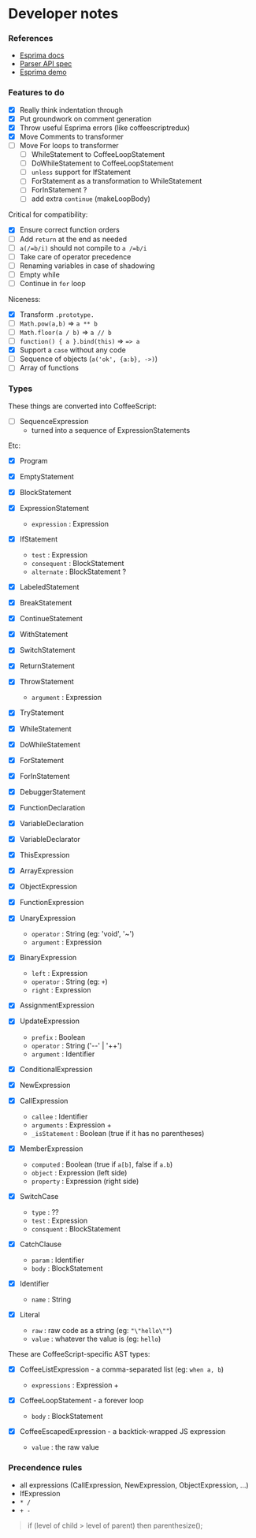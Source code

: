 Developer notes
===============

### References

- [Esprima docs]
- [Parser API spec]
- [Esprima demo]

[Esprima docs]: http://esprima.org/doc/index.html#ast
[Parser API spec]: https://developer.mozilla.org/en-US/docs/Mozilla/Projects/SpiderMonkey/Parser_API
[Esprima demo]: http://esprima.org/demo/parse.html# 

### Features to do

 - [x] Really think indentation through
 - [x] Put groundwork on comment generation
 - [x] Throw useful Esprima errors (like coffeescriptredux)
 - [x] Move Comments to transformer
 - [ ] Move For loops to transformer
   - [ ] WhileStatement to CoffeeLoopStatement
   - [ ] DoWhileStatement to CoffeeLoopStatement
   - [ ] `unless` support for IfStatement
   - [ ] ForStatement as a transformation to WhileStatement
   - [ ] ForInStatement ?
   - [ ] add extra `continue` (makeLoopBody)

Critical for compatibility:

 - [x] Ensure correct function orders
 - [ ] Add `return` at the end as needed
 - [ ] `a(/=b/i)` should not compile to `a /=b/i`
 - [ ] Take care of operator precedence
 - [ ] Renaming variables in case of shadowing
 - [ ] Empty while
 - [ ] Continue in `for` loop

 Niceness:

 - [x] Transform `.prototype.`
 - [ ] `Math.pow(a,b)` => `a ** b`
 - [ ] `Math.floor(a / b)` => `a // b`
 - [ ] `function() { a }.bind(this)` => `=> a`
 - [x] Support a `case` without any code
 - [ ] Sequence of objects (`a('ok', {a:b}, ->)`)
 - [ ] Array of functions

### Types

These things are converted into CoffeeScript:

 - [ ] SequenceExpression
   - turned into a sequence of ExpressionStatements

Etc:

 - [x] Program

 - [x] EmptyStatement

 - [x] BlockStatement

 - [x] ExpressionStatement
   - `expression` : Expression

 - [x] IfStatement
   - `test` : Expression
   - `consequent` : BlockStatement
   - `alternate` : BlockStatement ?
 - [x] LabeledStatement
 - [x] BreakStatement
 - [x] ContinueStatement
 - [x] WithStatement
 - [x] SwitchStatement
 - [x] ReturnStatement
 - [x] ThrowStatement
   - `argument` : Expression
 - [x] TryStatement
 - [x] WhileStatement
 - [x] DoWhileStatement
 - [x] ForStatement
 - [x] ForInStatement
 - [x] DebuggerStatement
 - [x] FunctionDeclaration
 - [x] VariableDeclaration
 - [x] VariableDeclarator
 - [x] ThisExpression
 - [x] ArrayExpression
 - [x] ObjectExpression
 - [x] FunctionExpression

 - [x] UnaryExpression
   - `operator` : String (eg: 'void', '~')
   - `argument` : Expression

 - [x] BinaryExpression
   - `left` : Expression
   - `operator` : String (eg: `+`)
   - `right` : Expression

 - [x] AssignmentExpression
 - [x] UpdateExpression
   - `prefix` : Boolean
   - `operator` : String ('--' | '++')
   - `argument` : Identifier
 - [x] ConditionalExpression

 - [x] NewExpression

 - [x] CallExpression
   - `callee` : Identifier
   - `arguments` : Expression +
   - `_isStatement` : Boolean (true if it has no parentheses)

 - [x] MemberExpression
   - `computed` : Boolean (true if `a[b]`, false if `a.b`)
   - `object` : Expression (left side)
   - `property` : Expression (right side)

 - [x] SwitchCase
   - `type` : ??
   - `test` : Expression
   - `consquent` : BlockStatement

 - [x] CatchClause
   - `param` : Identifier
   - `body` : BlockStatement

 - [x] Identifier
   - `name` : String

 - [x] Literal
   - `raw` : raw code as a string (eg: `"\"hello\""`)
   - `value` : whatever the value is (eg: `hello`)

These are CoffeeScript-specific AST types:

 - [x] CoffeeListExpression - a comma-separated list (eg: `when a, b`)
    - `expressions` : Expression +

 - [x] CoffeeLoopStatement - a forever loop
   - `body` : BlockStatement

 - [x] CoffeeEscapedExpression - a backtick-wrapped JS expression
   - `value` : the raw value

### Precendence rules

 - all expressions (CallExpression, NewExpression, ObjectExpression, ...)
 - IfExpression
 - `* /`
 - `+ -`

> if (level of child > level of parent) then parenthesize();
